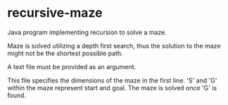# recursive-maze
Java program implementing recursion to solve a maze.

Maze is solved utilizing a depth first search, thus the solution to the maze might not be the shortest possible path. 

A text file must be provided as an argument. 

This file specifies the dimensions of the maze in the first line. 'S' and 'G' within the maze represent start and goal. The maze is solved once 'G' is found. 
